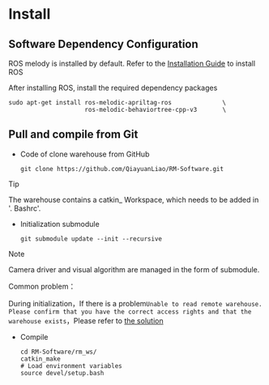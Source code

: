# Install

## Software Dependency Configuration

ROS melody is installed by default. Refer to the [Installation Guide](http://wiki.ros.org/melodic/Installation) to install ROS

After installing ROS, install the required dependency packages

    sudo apt-get install ros-melodic-apriltag-ros              \
                         ros-melodic-behaviortree-cpp-v3       \

## Pull and compile from Git

- Code of clone warehouse from GitHub

  `git clone https://github.com/QiayuanLiao/RM-Software.git`

> [!Tip]
>
> The warehouse contains a catkin\_ Workspace, which needs to be added in '. Bashrc'.

- Initialization submodule

  `git submodule update --init --recursive `

> [!Note]
>
> Camera driver and visual algorithm are managed in the form of submodule.

Common problem：

During initialization，If there is a problem`Unable to read remote warehouse. Please confirm that you have the correct access rights and that the warehouse exists`，Please refer to [the solution](https://blog.csdn.net/qq_36770641/article/details/88638573)

- Compile

  ```
  cd RM-Software/rm_ws/
  catkin_make
  # Load environment variables
  source devel/setup.bash
  ```
